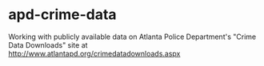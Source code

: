 # apd-crime-data
Working with publicly available data on Atlanta Police Department's "Crime Data Downloads" site at http://www.atlantapd.org/crimedatadownloads.aspx
